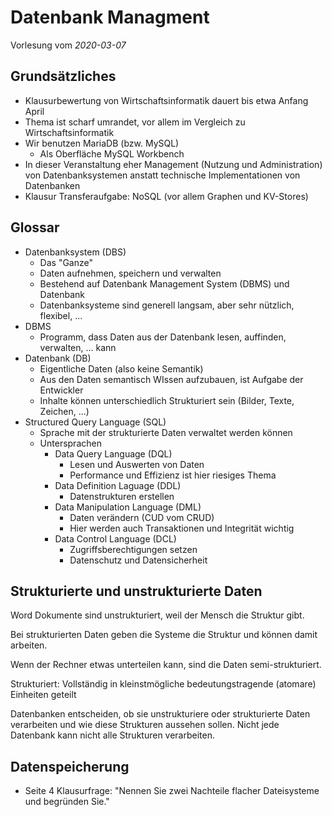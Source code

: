 # Datenbank Managment

Vorlesung vom *2020-03-07*

## Grundsätzliches

- Klausurbewertung von Wirtschaftsinformatik dauert bis etwa Anfang April
- Thema ist scharf umrandet, vor allem im Vergleich zu Wirtschaftsinformatik
- Wir benutzen MariaDB (bzw. MySQL)
  - Als Oberfläche MySQL Workbench
- In dieser Veranstaltung eher Management (Nutzung und Administration) von
  Datenbanksystemen anstatt technische Implementationen von Datenbanken
- Klausur Transferaufgabe: NoSQL (vor allem Graphen und KV-Stores)

## Glossar

- Datenbanksystem (DBS)
  - Das "Ganze"
  - Daten aufnehmen, speichern und verwalten
  - Bestehend auf Datenbank Management System (DBMS) und Datenbank
  - Datenbanksysteme sind generell langsam, aber sehr nützlich, flexibel, ...
- DBMS
  - Programm, dass Daten aus der Datenbank lesen, auffinden, verwalten, ... kann
- Datenbank (DB)
  - Eigentliche Daten (also keine Semantik)
  - Aus den Daten semantisch WIssen aufzubauen, ist Aufgabe der Entwickler
  - Inhalte können unterschiedlich Strukturiert sein (Bilder, Texte, Zeichen, ...)
- Structured Query Language (SQL)
  - Sprache mit der strukturierte Daten verwaltet werden können
  - Untersprachen
    - Data Query Language (DQL)
      - Lesen und Auswerten von Daten
      - Performance und Effizienz ist hier riesiges Thema
    - Data Definition Laguage (DDL)
      - Datenstrukturen erstellen
    - Data Manipulation Language (DML)
      - Daten verändern (CUD vom CRUD)
      - Hier werden auch Transaktionen und Integrität wichtig
    - Data Control Language (DCL)
      - Zugriffsberechtigungen setzen
      - Datenschutz und Datensicherheit

## Strukturierte und unstrukturierte Daten

Word Dokumente sind unstrukturiert, weil der Mensch die Struktur gibt.

Bei strukturierten Daten geben die Systeme die Struktur und können damit
arbeiten.

Wenn der Rechner etwas unterteilen kann, sind die Daten semi-strukturiert.

Strukturiert: Vollständig in kleinstmögliche bedeutungstragende (atomare) Einheiten geteilt

Datenbanken entscheiden, ob sie unstrukturiere oder strukturierte Daten
verarbeiten und wie diese Strukturen aussehen sollen. Nicht jede Datenbank kann
nicht alle Strukturen verarbeiten.

## Datenspeicherung

- Seite 4 Klausurfrage: "Nennen Sie zwei Nachteile flacher Dateisysteme und begründen Sie."
